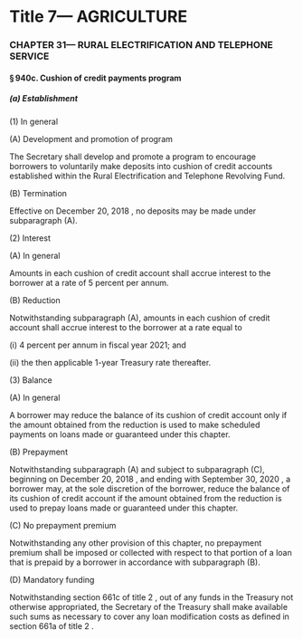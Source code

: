 
# Title 7— AGRICULTURE
### CHAPTER 31— RURAL ELECTRIFICATION AND TELEPHONE SERVICE
#### § 940c. Cushion of credit payments program
##### (a) Establishment

(1) In general

(A) Development and promotion of program

The Secretary shall develop and promote a program to encourage borrowers to voluntarily make deposits into cushion of credit accounts established within the Rural Electrification and Telephone Revolving Fund.

(B) Termination

Effective on December 20, 2018 , no deposits may be made under subparagraph (A).

(2) Interest

(A) In general

Amounts in each cushion of credit account shall accrue interest to the borrower at a rate of 5 percent per annum.

(B) Reduction

Notwithstanding subparagraph (A), amounts in each cushion of credit account shall accrue interest to the borrower at a rate equal to

(i) 4 percent per annum in fiscal year 2021; and

(ii) the then applicable 1-year Treasury rate thereafter.

(3) Balance

(A) In general

A borrower may reduce the balance of its cushion of credit account only if the amount obtained from the reduction is used to make scheduled payments on loans made or guaranteed under this chapter.

(B) Prepayment

Notwithstanding subparagraph (A) and subject to subparagraph (C), beginning on December 20, 2018 , and ending with September 30, 2020 , a borrower may, at the sole discretion of the borrower, reduce the balance of its cushion of credit account if the amount obtained from the reduction is used to prepay loans made or guaranteed under this chapter.

(C) No prepayment premium

Notwithstanding any other provision of this chapter, no prepayment premium shall be imposed or collected with respect to that portion of a loan that is prepaid by a borrower in accordance with subparagraph (B).

(D) Mandatory funding

Notwithstanding section 661c of title 2 , out of any funds in the Treasury not otherwise appropriated, the Secretary of the Treasury shall make available such sums as necessary to cover any loan modification costs as defined in section 661a of title 2 .
